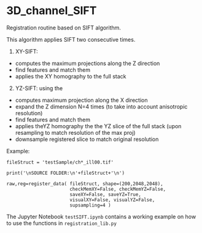 # 3D_channel_SIFT
Registration routine based on SIFT algorithm.

This algorithm applies SIFT two consecutive times.
1. XY-SIFT: 
  - computes the maximum projections along the Z direction
  - find features and match them
  - applies the XY homography to the full stack
2. YZ-SIFT: using the
  - computes maximum projection along the X direction
  - expand the Z dimension N=4 times (to take into account anisotropic resolution)
  - find features and match them
  - applies theYZ homography the the YZ slice of the full stack (upon resampling to match resolution of the max proj)
  - downsample registered slice to match original resolution

Example:

```
fileStruct = 'testSample/ch*_ill00.tif'
    
print('\nSOURCE FOLDER:\n'+fileStruct+'\n')

raw,reg=register_data( fileStruct, shape=(200,2048,2048),
                       checkMemXY=False, checkMemYZ=False, 
                       saveXY=False, saveYZ=True,
                       visualXY=False, visualYZ=False,
                       supsampling=4 )

```

The Jupyter Notebook ```testSIFT.ipynb``` contains a working example on how to use the functions in ```registration_lib.py```

